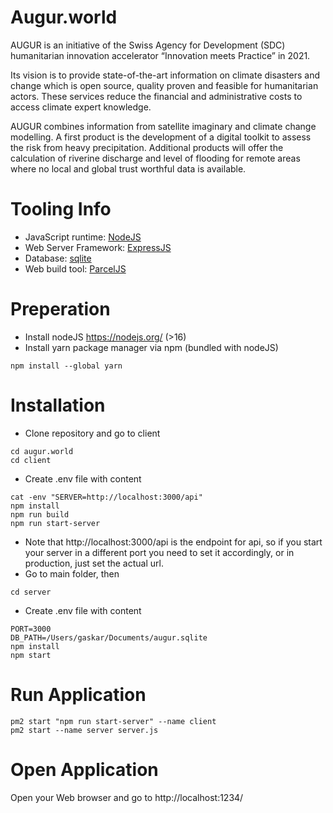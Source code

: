 # Augur.world
AUGUR is an initiative of the Swiss Agency for Development (SDC) humanitarian innovation accelerator “Innovation meets Practice” in 2021.

Its vision is to provide state-of-the-art information on climate disasters and change which is open source, quality proven and feasible for humanitarian actors. These services reduce the financial and administrative costs to access climate expert knowledge.

AUGUR combines information from satellite imaginary and climate change modelling. A first product is the development of a digital toolkit to assess the risk from heavy precipitation. Additional products will offer the calculation of riverine discharge and level of flooding for remote areas where no local and global trust worthful data is available.

# Tooling Info
- JavaScript runtime: [NodeJS](https://nodejs.org/)
- Web Server Framework: [ExpressJS](https://expressjs.com/)
- Database: [sqlite](https://sqlite.org/index.html)
- Web build tool: [ParcelJS](https://parceljs.org/)

# Preperation
- Install nodeJS https://nodejs.org/ (>16)
- Install yarn package manager via npm (bundled with nodeJS)
```shell
npm install --global yarn
```

# Installation

- Clone repository and go to client
```shell
cd augur.world
cd client
```

- Create .env file with content
```shell
cat -env "SERVER=http://localhost:3000/api"
npm install
npm run build
npm run start-server
```

- Note that http://localhost:3000/api is the endpoint for api, so if you start your server in a different port you need to set it accordingly, or in production, just set the actual url.
- Go to main folder, then
```shell
cd server
```

- Create .env file with content
```shell
PORT=3000
DB_PATH=/Users/gaskar/Documents/augur.sqlite
npm install
npm start
```

# Run Application
```shell
pm2 start "npm run start-server" --name client
pm2 start --name server server.js
```

# Open Application
Open your Web browser and go to http://localhost:1234/
